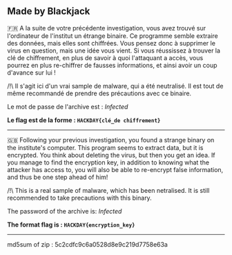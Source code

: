 Made by Blackjack 
--------------------------------------------------------------------------------------------------------------

🇫🇷 A la suite de votre précédente investigation, vous avez trouvé sur l'ordinateur de l'institut un étrange binaire.
Ce programme semble extraire des données, mais elles sont chiffrées. Vous pensez donc à supprimer le virus en question, mais une idée vous vient. Si vous réussissez à trouver la clé de chiffrement, en plus de savoir à quoi l'attaquant a accès, vous pourrez en plus re-chiffrer de fausses informations, et ainsi avoir un coup d'avance sur lui !

/!\ Il s'agit ici d'un vrai sample de malware, qui a été neutralisé. Il est tout de même recommandé de prendre des précautions avec ce binaire.

Le mot de passe de l'archive est : *Infected*

**Le flag est de la forme : `HACKDAY{clé_de chiffrement}`**


------------------------------------------------------------------------------------------------------------------------------------------------------------------------------
🇬🇧 Following your previous investigation, you found a strange binary on the institute's computer.
This program seems to extract data, but it is encrypted. You think about deleting the virus, but then you get an idea. If you manage to find the encryption key, in addition to knowing what the attacker has access to, you will also be able to re-encrypt false information, and thus be one step ahead of him!

/!\ This is a real sample of malware, which has been netralised. It is still recommended to take precautions with this binary.

The password of the archive is: *Infected*

**The format flag is : `HACKDAY{encryption_key}`**

------------------------------------------------------------------------------------------------------------------------------------------------------------------------------
md5sum of zip : 5c2cdfc9c6a0528d8e9c219d7758e63a